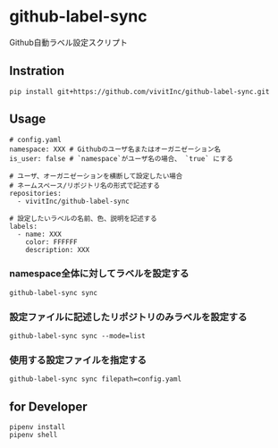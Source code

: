 # github-label-sync
Github自動ラベル設定スクリプト

## Instration
```
pip install git+https://github.com/vivitInc/github-label-sync.git
```

## Usage
```
# config.yaml
namespace: XXX # Githubのユーザ名またはオーガニゼーション名
is_user: false # `namespace`がユーザ名の場合、 `true` にする

# ユーザ、オーガニゼーションを横断して設定したい場合
# ネームスペース/リポジトリ名の形式で記述する
repositories:
  - vivitInc/github-label-sync

# 設定したいラベルの名前、色、説明を記述する
labels:
  - name: XXX
    color: FFFFFF
    description: XXX
```

### namespace全体に対してラベルを設定する
```
github-label-sync sync
```

### 設定ファイルに記述したリポジトリのみラベルを設定する
```
github-label-sync sync --mode=list
```

### 使用する設定ファイルを指定する
```
github-label-sync sync filepath=config.yaml
```

## for Developer
```
pipenv install
pipenv shell
```
